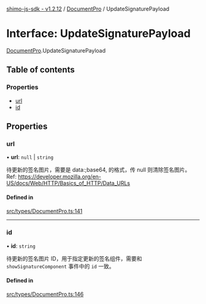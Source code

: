 [shimo-js-sdk - v1.2.12](/README.md) / [DocumentPro](/modules/DocumentPro.md) / UpdateSignaturePayload

# Interface: UpdateSignaturePayload

[DocumentPro](/modules/DocumentPro.md).UpdateSignaturePayload

## Table of contents

### Properties

- [url](/interfaces/DocumentPro.UpdateSignaturePayload.md#url)
- [id](/interfaces/DocumentPro.UpdateSignaturePayload.md#id)

## Properties

### url

• **url**: ``null`` \| `string`

待更新的签名图片，需要是 data:<media type>;base64,<base64 data> 的格式，传 null 则清除签名图片。
Ref: https://developer.mozilla.org/en-US/docs/Web/HTTP/Basics_of_HTTP/Data_URLs

#### Defined in

[src/types/DocumentPro.ts:141](https://github.com/byte9527/shimo-js-sdk/blob/main/src/types/DocumentPro.ts#L141)

___

### id

• **id**: `string`

待更新的签名图片 ID，用于指定更新的签名组件，需要和 `showSignatureComponent` 事件中的 `id` 一致。

#### Defined in

[src/types/DocumentPro.ts:146](https://github.com/byte9527/shimo-js-sdk/blob/main/src/types/DocumentPro.ts#L146)
